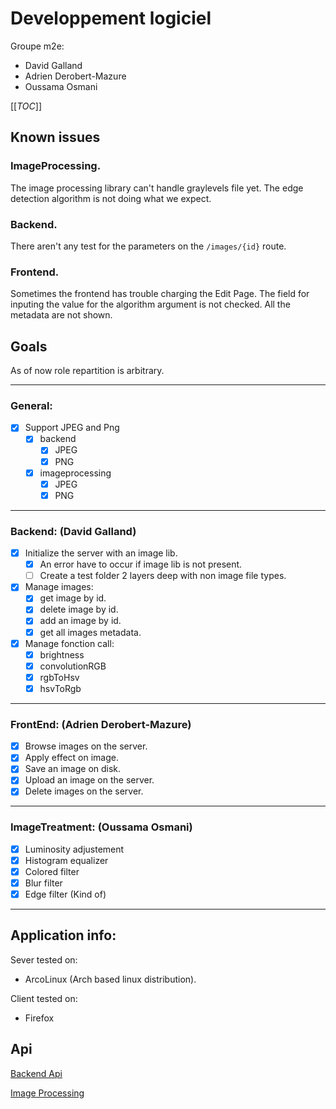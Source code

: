 # Developpement logiciel

Groupe m2e:

- David Galland
- Adrien Derobert-Mazure
- Oussama Osmani

[[_TOC_]]

## Known issues
### ImageProcessing.
The image processing library can't handle graylevels file yet.
The edge detection algorithm is not doing what we expect.
### Backend.
There aren't any test for the parameters on the `/images/{id}` route.
### Frontend.
Sometimes the frontend has trouble charging the Edit Page.
The field for inputing the value for the algorithm argument is not checked.
All the metadata are not shown.


## Goals

As of now role repartition is arbitrary.

---

### General:

- [x] Support JPEG and Png
  - [x] backend
    - [x] JPEG
    - [x] PNG
  - [x] imageprocessing
    - [x] JPEG
    - [x] PNG
---

### Backend: (David Galland)

- [x] Initialize the server with an image lib.
  - [x] An error have to occur if image lib is not present.
  - [ ] Create a test folder 2 layers deep with non image file types.
- [x] Manage images:
  - [x] get image by id.
  - [x] delete image by id.
  - [x] add an image by id.
  - [x] get all images metadata.
- [x] Manage fonction call:
  - [x] brightness
  - [x] convolutionRGB
  - [x] rgbToHsv
  - [x] hsvToRgb
---

### FrontEnd: (Adrien Derobert-Mazure)

- [x] Browse images on the server.
- [x] Apply effect on image.
- [x] Save an image on disk.
- [x] Upload an image on the server.
- [x] Delete images on the server.

---

### ImageTreatment: (Oussama Osmani)

- [x] Luminosity adjustement
- [x] Histogram equalizer
- [x] Colored filter
- [x] Blur filter
- [x] Edge filter (Kind of)
---

## Application info:

Sever tested on:

- ArcoLinux (Arch based linux distribution).

Client tested on:

- Firefox

## Api

[Backend Api](api.md)

[Image Processing](imageprocessing/Readme.md)
